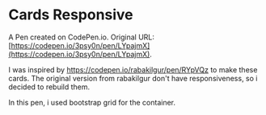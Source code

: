 # Cards Responsive

A Pen created on CodePen.io. Original URL: [https://codepen.io/3psy0n/pen/LYpajmX](https://codepen.io/3psy0n/pen/LYpajmX).

I was inspired by https://codepen.io/rabakilgur/pen/RYpVQz to make these cards.
The original version from rabakilgur don't have responsiveness, so i decided to rebuild them.

In this pen, i used bootstrap grid for the container.
